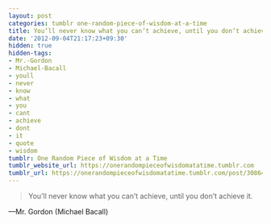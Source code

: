 ```yaml
---
layout: post
categories: tumblr one-random-piece-of-wisdom-at-a-time
title: You’ll never know what you can’t achieve, until you don’t achieve it.
date: '2012-09-04T21:17:23+09:30'
hidden: true
hidden-tags:
- Mr.-Gordon
- Michael-Bacall
- youll
- never
- know
- what
- you
- cant
- achieve
- dont
- it
- quote
- wisdom
tumblr: One Random Piece of Wisdom at a Time
tumblr_website_url: https://onerandompieceofwisdomatatime.tumblr.com
tumblr_url: https://onerandompieceofwisdomatatime.tumblr.com/post/30864865415/youll-never-know-what-you-cant-achieve-until
---
```

> You’ll never know what you can’t achieve, until you don’t achieve it.

—Mr. Gordon (Michael Bacall)
